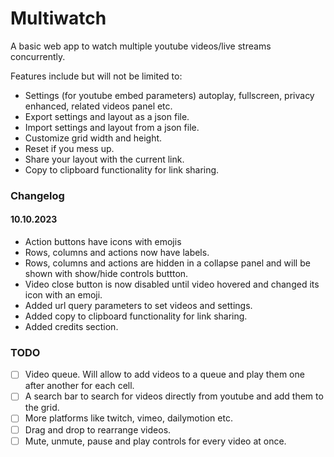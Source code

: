 # Multiwatch

A basic web app to watch multiple youtube videos/live streams concurrently.

Features include but will not be limited to:
- Settings (for youtube embed parameters) autoplay, fullscreen, privacy enhanced, related videos panel etc.
- Export settings and layout as a json file.
- Import settings and layout from a json file.
- Customize grid width and height.
- Reset if you mess up.
- Share your layout with the current link.
- Copy to clipboard functionality for link sharing.


### Changelog

#### 10.10.2023
- Action buttons have icons with emojis
- Rows, columns and actions now have labels.
- Rows, columns and actions are hidden in a collapse panel and will be shown with show/hide controls buttton.
- Video close button is now disabled until video hovered and changed its icon with an emoji.
- Added url query parameters to set videos and settings.
- Added copy to clipboard functionality for link sharing.
- Added credits section.

### TODO
- [ ] Video queue. Will allow to add videos to a queue and play them one after another for each cell.
- [ ] A search bar to search for videos directly from youtube and add them to the grid.
- [ ] More platforms like twitch, vimeo, dailymotion etc.
- [ ] Drag and drop to rearrange videos.
- [ ] Mute, unmute, pause and play controls for every video at once.